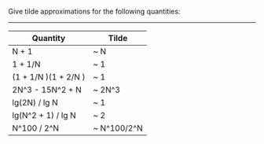 Give tilde approximations for the following quantities:

------------------------------

| Quantity             | Tilde   |
| ---------------------|---------|
| N + 1                | ~ N     |
| 1 + 1/N              | ~ 1     |
| (1 + 1/N )(1 + 2/N ) | ~ 1     |
| 2N^3 - 15N^2 + N     | ~ 2N^3  |
| lg(2N) / lg N        | ~ 1     |
| lg(N^2 + 1) / lg N   | ~ 2     |
| N^100 / 2^N          | ~ N^100/2^N |